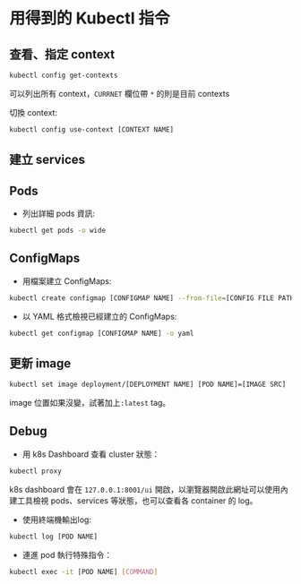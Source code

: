 # 用得到的 Kubectl 指令

## 查看、指定 context
```bash
kubectl config get-contexts
```
可以列出所有 context，`CURRNET` 欄位帶 `*` 的則是目前 contexts

切換 context:
```bash
kubectl config use-context [CONTEXT NAME]
```

## 建立 services

## Pods
* 列出詳細 pods 資訊:
```bash
kubectl get pods -o wide
```

## ConfigMaps

* 用檔案建立 ConfigMaps:

```bash
kubectl create configmap [CONFIGMAP NAME] --from-file=[CONFIG FILE PATH]
```

* 以 YAML 格式檢視已經建立的 ConfigMaps:
```bash
kubectl get configmap [CONFIGMAP NAME] -o yaml
```

## 更新 image
```bash
kubectl set image deployment/[DEPLOYMENT NAME] [POD NAME]=[IMAGE SRC]
```
image 位置如果沒變，試著加上`:latest` tag。

## Debug

* 用 k8s Dashboard 查看 cluster 狀態：
```bash
kubectl proxy
```

k8s dashboard 會在 `127.0.0.1:8001/ui` 開啟，以瀏覽器開啟此網址可以使用內建工具檢視 pods、services 等狀態，也可以查看各 container 的 log。

* 使用終端機輸出log:
```bash
kubectl log [POD NAME] 
```

* 連進 pod 執行特殊指令：
```bash
kubectl exec -it [POD NAME] [COMMAND]
```
